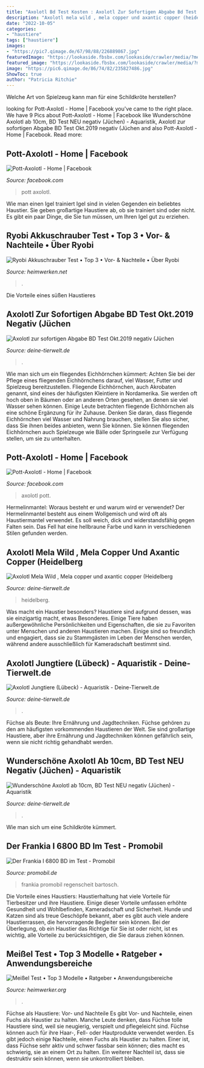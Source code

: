 ```yaml
---
title: "Axolotl Bd Test Kosten : Axolotl Zur Sofortigen Abgabe Bd Test Okt.2019 Negativ (jüchen"
description: "Axolotl mela wild , mela copper und axantic copper (heidelberg"
date: "2022-10-05"
categories:
- "haustiere"
tags: ["haustiere"]
images:
- "https://pic7.qimage.de/67/98/88/226889867.jpg"
featuredImage: "https://lookaside.fbsbx.com/lookaside/crawler/media/?media_id=199278662178553"
featured_image: "https://lookaside.fbsbx.com/lookaside/crawler/media/?media_id=199278662178553"
image: "https://pic6.qimage.de/86/74/82/235827486.jpg"
ShowToc: true
author: "Patricia Ritchie"
---
```



Welche Art von Spielzeug kann man für eine Schildkröte herstellen?

	

		
looking for Pott-Axolotl - Home | Facebook you've came to the right place. We have 9 Pics about Pott-Axolotl - Home | Facebook like Wunderschöne Axolotl ab 10cm, BD Test NEU negativ (Jüchen) - Aquaristik, Axolotl zur sofortigen Abgabe BD Test Okt.2019 negativ (Jüchen and also Pott-Axolotl - Home | Facebook. Read more:
		
    
## Pott-Axolotl - Home | Facebook

<img loading=lazy src="https://lookaside.fbsbx.com/lookaside/crawler/media/?media_id=199278662178553" onerror="this.onerror=null;this.src='https://tse3.mm.bing.net/th?id=OIP.oxadXH0xz64eSR8p-PLJlAHaFj&amp;pid=15.1';" alt="Pott-Axolotl - Home | Facebook">

_Source: facebook.com_

>pott axolotl. 

	

Wie man einen Igel trainiert
Igel sind in vielen Gegenden ein beliebtes Haustier. Sie geben großartige Haustiere ab, ob sie trainiert sind oder nicht. Es gibt ein paar Dinge, die Sie tun müssen, um Ihren Igel gut zu erziehen.

    
## Ryobi Akkuschrauber Test • Top 3 • Vor- &amp; Nachteile • Über Ryobi

<img loading=lazy src="https://heimwerken.net/wp-content/uploads/2019/11/ryobi-akkuschrauber-test.jpg" onerror="this.onerror=null;this.src='https://tse4.mm.bing.net/th?id=OIP.DjR0hD3sdU2Y4wjR6hvYqAHaE7&amp;pid=15.1';" alt="Ryobi Akkuschrauber Test • Top 3 • Vor- &amp; Nachteile • Über Ryobi">

_Source: heimwerken.net_

>. 

	

Die Vorteile eines süßen Haustieres

    
## Axolotl Zur Sofortigen Abgabe BD Test Okt.2019 Negativ (Jüchen

<img loading=lazy src="https://pic7.qimage.de/67/98/88/226889867.jpg" onerror="this.onerror=null;this.src='https://tse4.mm.bing.net/th?id=OIP.nica1--NCB-errf52GGiQAHaNK&amp;pid=15.1';" alt="Axolotl zur sofortigen Abgabe BD Test Okt.2019 negativ (Jüchen">

_Source: deine-tierwelt.de_

>. 

	

Wie man sich um ein fliegendes Eichhörnchen kümmert: Achten Sie bei der Pflege eines fliegenden Eichhörnchens darauf, viel Wasser, Futter und Spielzeug bereitzustellen.
Fliegende Eichhörnchen, auch Akrobaten genannt, sind eines der häufigsten Kleintiere in Nordamerika. Sie werden oft hoch oben in Bäumen oder an anderen Orten gesehen, an denen sie viel Wasser sehen können. Einige Leute betrachten fliegende Eichhörnchen als eine schöne Ergänzung für ihr Zuhause. Denken Sie daran, dass fliegende Eichhörnchen viel Wasser und Nahrung brauchen, stellen Sie also sicher, dass Sie ihnen beides anbieten, wenn Sie können. Sie können fliegenden Eichhörnchen auch Spielzeuge wie Bälle oder Springseile zur Verfügung stellen, um sie zu unterhalten.

    
## Pott-Axolotl - Home | Facebook

<img loading=lazy src="https://lookaside.fbsbx.com/lookaside/crawler/media/?media_id=216934590412960" onerror="this.onerror=null;this.src='https://tse4.mm.bing.net/th?id=OIP.aFmzNzTHSf5-S1D_gqRHIAHaJt&amp;pid=15.1';" alt="Pott-Axolotl - Home | Facebook">

_Source: facebook.com_

>axolotl pott. 

	

Hermelinmantel: Woraus besteht er und warum wird er verwendet?
Der Hermelinmantel besteht aus einem Wollgemisch und wird oft als Haustiermantel verwendet. Es soll weich, dick und widerstandsfähig gegen Falten sein. Das Fell hat eine hellbraune Farbe und kann in verschiedenen Stilen gefunden werden.

    
## Axolotl Mela Wild , Mela Copper Und Axantic Copper (Heidelberg

<img loading=lazy src="https://pic5.qimage.de/15/93/14/227149315.jpg" onerror="this.onerror=null;this.src='https://tse2.mm.bing.net/th?id=OIP.JwAYlvZa1SNLGbTgag2WVwHaFj&amp;pid=15.1';" alt="Axolotl Mela Wild , Mela copper und axantic copper (Heidelberg">

_Source: deine-tierwelt.de_

>heidelberg. 

	

Was macht ein Haustier besonders?
Haustiere sind aufgrund dessen, was sie einzigartig macht, etwas Besonderes. Einige Tiere haben außergewöhnliche Persönlichkeiten und Eigenschaften, die sie zu Favoriten unter Menschen und anderen Haustieren machen. Einige sind so freundlich und engagiert, dass sie zu Stammgästen im Leben der Menschen werden, während andere ausschließlich für Kameradschaft bestimmt sind.

    
## Axolotl Jungtiere (Lübeck) - Aquaristik - Deine-Tierwelt.de

<img loading=lazy src="https://pic6.qimage.de/86/74/82/235827486.jpg" onerror="this.onerror=null;this.src='https://tse4.mm.bing.net/th?id=OIP.5bppjoOiTdT6Z7_PUxGk0gHaNH&amp;pid=15.1';" alt="Axolotl Jungtiere (Lübeck) - Aquaristik - Deine-Tierwelt.de">

_Source: deine-tierwelt.de_

>. 

	

Füchse als Beute: Ihre Ernährung und Jagdtechniken.
Füchse gehören zu den am häufigsten vorkommenden Haustieren der Welt. Sie sind großartige Haustiere, aber ihre Ernährung und Jagdtechniken können gefährlich sein, wenn sie nicht richtig gehandhabt werden.

    
## Wunderschöne Axolotl Ab 10cm, BD Test NEU Negativ (Jüchen) - Aquaristik

<img loading=lazy src="https://pic4.qimage.de/54/58/49/224495854.jpg" onerror="this.onerror=null;this.src='https://tse4.mm.bing.net/th?id=OIP.xhFkVdm9BIZ6YPwcfz4ODAHaNK&amp;pid=15.1';" alt="Wunderschöne Axolotl ab 10cm, BD Test NEU negativ (Jüchen) - Aquaristik">

_Source: deine-tierwelt.de_

>. 

	

Wie man sich um eine Schildkröte kümmert.

    
## Der Frankia I 6800 BD Im Test - Promobil

<img loading=lazy src="https://imgr3.promobil.de/Eura-Mobil-Terrestra-I-660-HB-articleDetail-b3ea0db9-1056881.jpg" onerror="this.onerror=null;this.src='https://tse1.mm.bing.net/th?id=OIP.On7oR68FgNo1qY_zLJW6xAHaEA&amp;pid=15.1';" alt="Der Frankia I 6800 BD im Test - Promobil">

_Source: promobil.de_

>frankia promobil regenscheit bartosch. 

	

Die Vorteile eines Haustiers:
Haustierhaltung hat viele Vorteile für Tierbesitzer und ihre Haustiere. Einige dieser Vorteile umfassen erhöhte Gesundheit und Wohlbefinden, Kameradschaft und Sicherheit. Hunde und Katzen sind als treue Geschöpfe bekannt, aber es gibt auch viele andere Haustierrassen, die hervorragende Begleiter sein können. Bei der Überlegung, ob ein Haustier das Richtige für Sie ist oder nicht, ist es wichtig, alle Vorteile zu berücksichtigen, die Sie daraus ziehen können.

    
## Meißel Test • Top 3 Modelle • Ratgeber • Anwendungsbereiche

<img loading=lazy src="https://www.heimwerker.org/wp-content/uploads/2020/07/meissel-test.jpg" onerror="this.onerror=null;this.src='https://tse1.mm.bing.net/th?id=OIP.YdilDIJvqG1e6fAYAY5q3AHaE7&amp;pid=15.1';" alt="Meißel Test • Top 3 Modelle • Ratgeber • Anwendungsbereiche">

_Source: heimwerker.org_

>. 

	

Füchse als Haustiere: Vor- und Nachteile
Es gibt Vor- und Nachteile, einen Fuchs als Haustier zu halten. Manche Leute denken, dass Füchse tolle Haustiere sind, weil sie neugierig, verspielt und pflegeleicht sind. Füchse können auch für ihre Haar-, Fell- oder Hautprodukte verwendet werden. Es gibt jedoch einige Nachteile, einen Fuchs als Haustier zu halten. Einer ist, dass Füchse sehr aktiv und schwer fassbar sein können; dies macht es schwierig, sie an einem Ort zu halten. Ein weiterer Nachteil ist, dass sie destruktiv sein können, wenn sie unkontrolliert bleiben.

